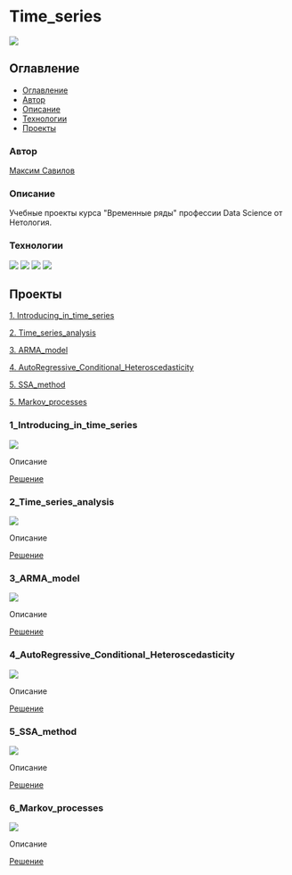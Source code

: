 # Time_series
![](https://img.shields.io/badge/Project%20status-In%20progress-green)

## Оглавление

- [Оглавление](#оглавление)
- [Автор](#авторы)
- [Описание](#описание)
- [Технологии](#технологии)
- [Проекты](#проекты)

### Автор

[Максим Савилов](https://github.com/msavilov/)

### Описание

Учебные проекты курса "Временные ряды" профессии Data Science от Нетология.

### Технологии

![](https://img.shields.io/badge/-Python--3.11-blue)
![](https://img.shields.io/badge/scikit--learn-blue)
![](https://img.shields.io/badge/pandas-blue)
![](https://img.shields.io/badge/numpy-blue)

## Проекты

  [1. Introducing_in_time_series](#1_introducing_in_time_series)
  
  [2. Time_series_analysis](#2_time_series_analysis)
  
  [3. ARMA_model](#3_arma_model)
  
  [4. AutoRegressive_Conditional_Heteroscedasticity](#4_autoregressive_conditional_heteroscedasticity)
  
  [5. SSA_method](#5_ssa_method)
  
  [5. Markov_processes](#6_markov_processes)
  
### 1_Introducing_in_time_series
  ![](https://img.shields.io/badge/Project%20status-In%20progress-green)
  
  Описание

  [Решение]()
  
### 2_Time_series_analysis
  ![](https://img.shields.io/badge/Project%20status-In%20progress-green)
  
  Описание

  [Решение]()
  
### 3_ARMA_model
  ![](https://img.shields.io/badge/Project%20status-In%20progress-green)
  
  Описание

  [Решение]()
  
### 4_AutoRegressive_Conditional_Heteroscedasticity
  ![](https://img.shields.io/badge/Project%20status-In%20progress-green)
  
  Описание

  [Решение]()
  
### 5_SSA_method
  ![](https://img.shields.io/badge/Project%20status-In%20progress-green)
  
  Описание

  [Решение]()
  
### 6_Markov_processes
  ![](https://img.shields.io/badge/Project%20status-In%20progress-green)
  
  Описание

  [Решение]()
